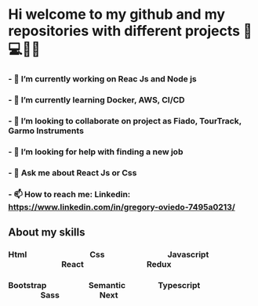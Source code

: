 # Hi welcome to my github and my repositories with different projects 👋 💻🧑‍💻

### - 🔭 I’m currently working on Reac Js and Node js
### - 🌱 I’m currently learning Docker, AWS, CI/CD
### - 👯 I’m looking to collaborate on project as Fiado, TourTrack, Garmo Instruments
### - 🤔 I’m looking for help with finding a new job
### - 💬 Ask me about React Js or Css
### - 📫 How to reach me: Linkedin: https://www.linkedin.com/in/gregory-oviedo-7495a0213/

## About my skills
### Html <img src="https://github.com/gregoryoviedo/portfolio/blob/main/assets/skills/html.png" width="16" />&nbsp;&nbsp;&nbsp;&nbsp;&nbsp;&nbsp;&nbsp;&nbsp;&nbsp;&nbsp;&nbsp;&nbsp;&nbsp;&nbsp;&nbsp;&nbsp;&nbsp;&nbsp;&nbsp;&nbsp;&nbsp;&nbsp;&nbsp;&nbsp;&nbsp;&nbsp;&nbsp;&nbsp;Css <img src="https://github.com/gregoryoviedo/portfolio/blob/main/assets/skills/css.png" width="16" />&nbsp;&nbsp;&nbsp;&nbsp;&nbsp;&nbsp;&nbsp;&nbsp;&nbsp;&nbsp;&nbsp;&nbsp;&nbsp;&nbsp;&nbsp;&nbsp;&nbsp;&nbsp;&nbsp;&nbsp;&nbsp;&nbsp;&nbsp;&nbsp;&nbsp;&nbsp;&nbsp;&nbsp;Javascript <img src="https://github.com/gregoryoviedo/portfolio/blob/main/assets/skills/javascript.png" width="16" />&nbsp;&nbsp;&nbsp;&nbsp;&nbsp;&nbsp;&nbsp;&nbsp;&nbsp;&nbsp;&nbsp;&nbsp;&nbsp;&nbsp;&nbsp;&nbsp;&nbsp;&nbsp;&nbsp;&nbsp;&nbsp;&nbsp;&nbsp;&nbsp;&nbsp;&nbsp;&nbsp;&nbsp;React <img src="https://github.com/gregoryoviedo/portfolio/blob/main/assets/skills/react.png" width="16" />&nbsp;&nbsp;&nbsp;&nbsp;&nbsp;&nbsp;&nbsp;&nbsp;&nbsp;&nbsp;&nbsp;&nbsp;&nbsp;&nbsp;&nbsp;&nbsp;&nbsp;&nbsp;&nbsp;&nbsp;&nbsp;&nbsp;&nbsp;&nbsp;&nbsp;&nbsp;&nbsp;&nbsp;Redux <img src="https://github.com/gregoryoviedo/portfolio/blob/main/assets/skills/redux.png" width="16" />

### Bootstrap <img src="https://github.com/gregoryoviedo/portfolio/blob/main/assets/skills/bootstrap.png" width="16" />&nbsp;&nbsp;&nbsp;&nbsp;&nbsp;&nbsp;&nbsp;&nbsp;&nbsp;&nbsp;&nbsp;&nbsp;&nbsp;&nbsp;&nbsp;&nbsp;&nbsp;Semantic <img src="https://github.com/gregoryoviedo/portfolio/blob/main/assets/skills/semantic.png" width="16" />&nbsp;&nbsp;&nbsp;&nbsp;&nbsp;&nbsp;&nbsp;&nbsp;&nbsp;&nbsp;&nbsp;&nbsp;Typescript <img src="https://github.com/gregoryoviedo/portfolio/blob/main/assets/skills/typescript.png" width="16" />&nbsp;&nbsp;&nbsp;&nbsp;&nbsp;&nbsp;&nbsp;&nbsp;&nbsp;&nbsp;&nbsp;&nbsp;&nbsp;&nbsp;&nbsp;&nbsp;&nbsp;Sass <img src="https://github.com/gregoryoviedo/portfolio/blob/main/assets/skills/sass.png" width="16" />&nbsp;&nbsp;&nbsp;&nbsp;&nbsp;&nbsp;&nbsp;&nbsp;&nbsp;&nbsp;&nbsp;&nbsp;&nbsp;&nbsp;&nbsp;&nbsp;Next <img src="https://github.com/gregoryoviedo/portfolio/blob/main/assets/skills/next.png" width="16" />

<!--
**gregoryoviedo/gregoryoviedo** is a ✨ _special_ ✨ repository because its `README.md` (this file) appears on your GitHub profile.

Here are some ideas to get you started:

- 😄 Pronouns: ...
- ⚡ Fun fact: ...
-->
